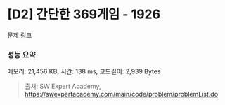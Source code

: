 # [D2] 간단한 369게임 - 1926 

[문제 링크](https://swexpertacademy.com/main/code/problem/problemDetail.do?contestProbId=AV5PTeo6AHUDFAUq) 

### 성능 요약

메모리: 21,456 KB, 시간: 138 ms, 코드길이: 2,939 Bytes



> 출처: SW Expert Academy, https://swexpertacademy.com/main/code/problem/problemList.do